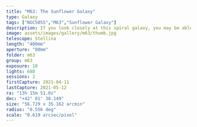 ```yaml
---
title: "M63: The Sunflower Galaxy"
type: Galaxy
tags: ["NGC5055","M63","Sunflower Galaxy"]
description: If you look closely at this spiral galaxy, you may be able to count its approximately 400 billion stars.
image: assets/images/gallery/m63/thumb.jpg
telescope: Stellina
length: "400mm"
aperture: "80mm"
folder: m63
group: m63
exposure: 10
lights: 688
sessions: 2
firstCapture: 2021-04-11
lastCapture: 2021-05-12
ra: "13h 15m 51.0s"
dec: "+42° 01' 30.149"
size: "56.729 x 35.162 arcmin"
radius: "0.556 deg"
scale: "0.619 arcsec/pixel"
---
```

